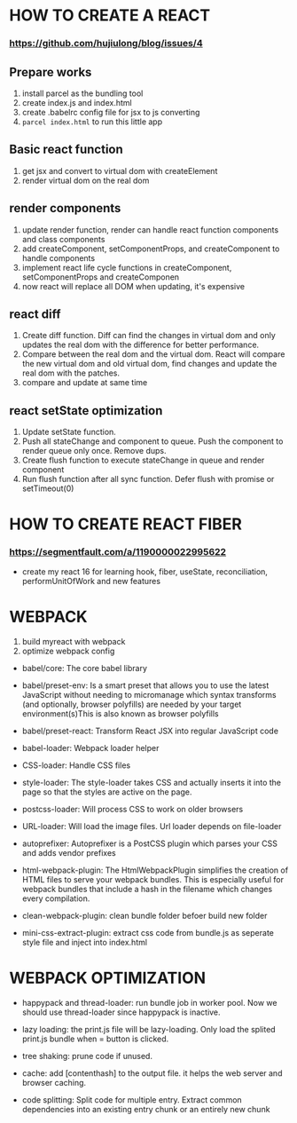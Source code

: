 # HOW TO CREATE A REACT

### https://github.com/hujiulong/blog/issues/4

## Prepare works
1. install parcel as the bundling tool 
2. create index.js and index.html
3. create .babelrc config file for jsx to js converting
4. `parcel index.html` to run this little app

## Basic react function
1. get jsx and convert to virtual dom with createElement
2. render virtual dom on the real dom

## render components
1. update render function, render can handle react function components and class components
2. add createComponent, setComponentProps, and createComponent to handle components
3. implement react life cycle functions in createComponent, setComponentProps and createComponen
4. now react will replace all DOM when updating, it's expensive

## react diff
1. Create diff function. Diff can find the changes in virtual dom and only updates the real dom with the difference for better performance.
2. Compare between the real dom and the virtual dom. React will compare the new virtual dom and old virtual dom, find changes and update the real dom with the patches.
3. compare and update at same time

## react setState optimization
1. Update setState function.
2. Push all stateChange and component to queue. Push the component to render queue only once. Remove dups.
3. Create flush function to execute stateChange in queue and render component
4. Run flush function after all sync function. Defer flush with promise or setTimeout(0)

# HOW TO CREATE REACT FIBER

### https://segmentfault.com/a/1190000022995622

* create my react 16 for learning hook, fiber, useState, reconciliation, performUnitOfWork and new features

# WEBPACK

1. build myreact with webpack
2. optimize webpack config

* babel/core: The core babel library

* babel/preset-env: Is a smart preset that allows you to use the latest JavaScript without needing to micromanage which syntax transforms (and optionally, browser polyfills) are needed by your target environment(s)This is also known as browser polyfills

* babel/preset-react: Transform React JSX into regular JavaScript code

* babel-loader: Webpack loader helper

* CSS-loader: Handle CSS files

* style-loader: The style-loader takes CSS and actually inserts it into the page so that the styles are active on the page.

* postcss-loader: Will process CSS to work on older browsers

* URL-loader: Will load the image files. Url loader depends on file-loader

* autoprefixer: Autoprefixer is a PostCSS plugin which parses your CSS and adds vendor prefixes

* html-webpack-plugin: The HtmlWebpackPlugin simplifies the creation of HTML files to serve your webpack bundles. This is especially useful for webpack bundles that include a hash in the filename which changes every compilation.

* clean-webpack-plugin: clean bundle folder befoer build new folder

* mini-css-extract-plugin: extract css code from bundle.js as seperate style file and inject into index.html


# WEBPACK OPTIMIZATION

* happypack and thread-loader: run bundle job in worker pool. Now we should use thread-loader since happypack is inactive.

* lazy loading: the print.js file will be lazy-loading. Only load the splited print.js bundle when = button is clicked. 

* tree shaking: prune code if unused.

* cache: add [contenthash] to the output file. it helps the web server and browser caching.

* code splitting: Split code for multiple entry. Extract common dependencies into an existing entry chunk or an entirely new chunk
